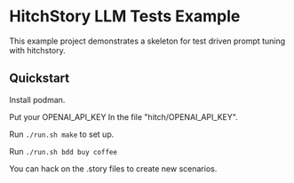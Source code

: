 # HitchStory LLM Tests Example

This example project demonstrates a skeleton for test driven prompt tuning
with hitchstory.


## Quickstart

Install podman.

Put your OPENAI_API_KEY In the file "hitch/OPENAI_API_KEY".

Run `./run.sh make` to set up.

Run `./run.sh bdd buy coffee`

You can hack on the .story files to create new scenarios.
